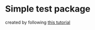 # Simple test package
created by following [this tutorial](https://www.youtube.com/watch?v=Y_SyQXTL2XU&list=PLunhqkrRNRhYYCaSTVP-qJnyUPkTxJnBt&index=5)
